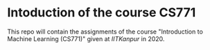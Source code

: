 # Intoduction of the course CS771
This repo will contain the assignments of the course "Introduction to Machine Learning (CS771)" given at $IIT Kanpur$ in $2020$. 

